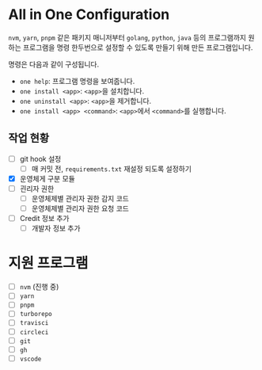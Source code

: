 # All in One Configuration

`nvm`, `yarn`, `pnpm` 같은 패키지 매니저부터 `golang`, `python`, `java` 등의 프로그램까지 원하는 프로그램을 명령 한두번으로 설정할 수 있도록 만들기 위해 만든 프로그램입니다.

명령은 다음과 같이 구성됩니다.

- `one help`: 프로그램 명령을 보여줍니다.
- `one install <app>`: `<app>`을 설치합니다.
- `one uninstall <app>`: `<app>`을 제거합니다.
- `one install <app> <command>`: `<app>`에서 `<command>`를 실행합니다.

## 작업 현황

- [ ] git hook 설정
  - [ ] 매 커밋 전, `requirements.txt` 재설정 되도록 설정하기
- [x] 운영체게 구분 모듈
- [ ] 괸리자 권한
  - [ ] 운영체제별 관리자 권한 감지 코드
  - [ ] 운영체제별 관리자 권한 요청 코드
- [ ] Credit 정보 추가
  - [ ] 개발자 정보 추가

# 지원 프로그램

- [ ] `nvm` (진행 중)
- [ ] `yarn`
- [ ] `pnpm`
- [ ] `turborepo`
- [ ] `travisci`
- [ ] `circleci`
- [ ] `git`
- [ ] `gh`
- [ ] `vscode`
